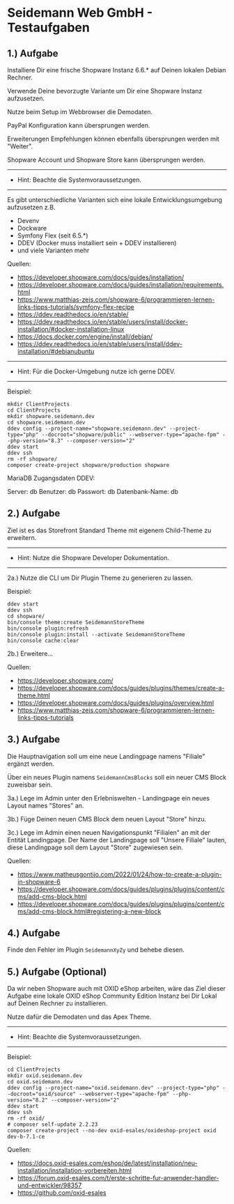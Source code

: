 # Seidemann Web GmbH - Testaufgaben

## 1.) Aufgabe

Installiere Dir eine frische Shopware Instanz 6.6.* auf Deinen lokalen Debian Rechner.

Verwende Deine bevorzugte Variante um Dir eine Shopware Instanz aufzusetzen.

Nutze beim Setup im Webbrowser die Demodaten.

PayPal Konfiguration kann übersprungen werden.

Erweiterungen Empfehlungen können ebenfalls übersprungen werden mit "Weiter".

Shopware Account und Shopware Store kann übersprungen werden.

-------------------------------------------------------------------------------------------------------------------------------
- Hint: Beachte die Systemvoraussetzungen. 
-------------------------------------------------------------------------------------------------------------------------------

Es gibt unterschiedliche Varianten sich eine lokale Entwicklungsumgebung aufzusetzen z.B.

- Devenv
- Dockware
- Symfony Flex (seit 6.5.*)
- DDEV (Docker muss installiert sein + DDEV installieren)
- und viele Varianten mehr

Quellen:
- https://developer.shopware.com/docs/guides/installation/
- https://developer.shopware.com/docs/guides/installation/requirements.html
- https://www.matthias-zeis.com/shopware-6/programmieren-lernen-links-tipps-tutorials/symfony-flex-recipe
- https://ddev.readthedocs.io/en/stable/
- https://ddev.readthedocs.io/en/stable/users/install/docker-installation/#docker-installation-linux
- https://docs.docker.com/engine/install/debian/
- https://ddev.readthedocs.io/en/stable/users/install/ddev-installation/#debianubuntu

-------------------------------------------------------------------------------------------------------------------------------
- Hint: Für die Docker-Umgebung nutze ich gerne DDEV.
-------------------------------------------------------------------------------------------------------------------------------

Beispiel:

```
mkdir ClientProjects
cd ClientProjects
mkdir shopware.seidemann.dev
cd shopware.seidemann.dev
ddev config --project-name="shopware.seidemann.dev" --project-type="php" --docroot="shopware/public" --webserver-type="apache-fpm" --php-version="8.3" --composer-version="2"
ddev start
ddev ssh
rm -rf shopware/
composer create-project shopware/production shopware
```

MariaDB Zugangsdaten DDEV:

Server: db
Benutzer: db
Passwort: db
Datenbank-Name: db

## 2.) Aufgabe

Ziel ist es das Storefront Standard Theme mit eigenem Child-Theme zu erweitern.

-------------------------------------------------------------------------------------------------------------------------------
- Hint: Nutze die Shopware Developer Dokumentation.
-------------------------------------------------------------------------------------------------------------------------------

2a.) Nutze die CLI um Dir Plugin Theme zu generieren zu lassen.

Beispiel:

```
ddev start
ddev ssh
cd shopware/
bin/console theme:create SeidemannStoreTheme
bin/console plugin:refresh
bin/console plugin:install --activate SeidemannStoreTheme
bin/console cache:clear
```

2b.) Erweitere...

Quellen:
- https://developer.shopware.com/
- https://developer.shopware.com/docs/guides/plugins/themes/create-a-theme.html
- https://developer.shopware.com/docs/guides/plugins/overview.html
- https://www.matthias-zeis.com/shopware-6/programmieren-lernen-links-tipps-tutorials

## 3.) Aufgabe

Die Hauptnavigation soll um eine neue Landingpage namens "Filiale" ergänzt werden. 

Über ein neues Plugin namens `SeidemannCmsBlocks` soll ein neuer CMS Block zuweisbar sein.

3a.) Lege im Admin unter den Erlebniswelten - Landingpage ein neues Layout names "Stores" an.

3b.) Füge Deinen neuen CMS Block dem neuen Layout "Store" hinzu.

3c.) Lege im Admin einen neuen Navigationspunkt "Filialen" an mit der Entität Landingpage.
     Der Name der Landingpage soll "Unsere Filiale" lauten, diese Landingpage soll dem Layout "Store" zugewiesen sein.

Quellen:
- https://www.matheusgontijo.com/2022/01/24/how-to-create-a-plugin-in-shopware-6
- https://developer.shopware.com/docs/guides/plugins/plugins/content/cms/add-cms-block.html
- https://developer.shopware.com/docs/guides/plugins/plugins/content/cms/add-cms-block.html#registering-a-new-block

## 4.) Aufgabe

Finde den Fehler im Plugin `SeidemannXyZy` und behebe diesen.

## 5.) Aufgabe (Optional)

Da wir neben Shopware auch mit OXID eShop arbeiten, wäre das Ziel dieser Aufgabe eine lokale OXID eShop Community Edition Instanz
bei Dir Lokal auf Deinen Rechner zu installieren.

Nutze dafür die Demodaten und das Apex Theme.

-------------------------------------------------------------------------------------------------------------------------------
- Hint: Beachte die Systemvoraussetzungen. 
-------------------------------------------------------------------------------------------------------------------------------

Beispiel:

```
cd ClientProjects
mkdir oxid.seidemann.dev
cd oxid.seidemann.dev
ddev config --project-name="oxid.seidemann.dev" --project-type="php" --docroot="oxid/source" --webserver-type="apache-fpm" --php-version="8.2" --composer-version="2"
ddev start
ddev ssh
rm -rf oxid/
# composer self-update 2.2.23
composer create-project --no-dev oxid-esales/oxideshop-project oxid dev-b-7.1-ce
```

Quellen:
- https://docs.oxid-esales.com/eshop/de/latest/installation/neu-installation/installation-vorbereiten.html
- https://forum.oxid-esales.com/t/erste-schritte-fur-anwender-handler-und-entwickler/98357
- https://github.com/oxid-esales

